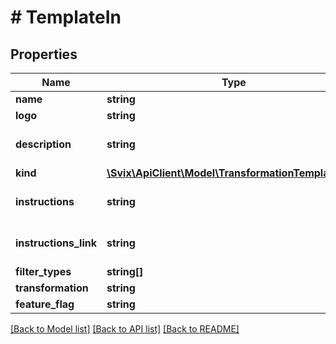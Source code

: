 # # TemplateIn

## Properties

Name | Type | Description | Notes
------------ | ------------- | ------------- | -------------
**name** | **string** |  |
**logo** | **string** |  |
**description** | **string** |  | [optional] [default to '']
**kind** | [**\Svix\ApiClient\Model\TransformationTemplateKind**](TransformationTemplateKind.md) |  | [optional]
**instructions** | **string** |  | [optional] [default to '']
**instructions_link** | **string** |  | [optional] [default to 'null']
**filter_types** | **string[]** |  | [optional]
**transformation** | **string** |  |
**feature_flag** | **string** |  | [optional]

[[Back to Model list]](../../README.md#models) [[Back to API list]](../../README.md#endpoints) [[Back to README]](../../README.md)
